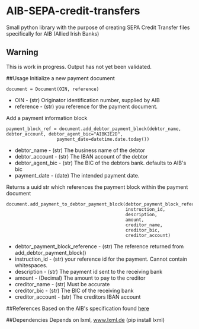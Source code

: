 # AIB-SEPA-credit-transfers
Small python library with the purpose of creating SEPA Credit Transfer files specifically for AIB (Allied Irish Banks)

## Warning
This is work in progress. Output has not yet been validated.

##Usage
Initialize a new payment document

```
document = Document(OIN, reference)
```

* OIN - (str) Originator identification number, supplied by AIB
* reference - (str) you reference for the payment document.

Add a payment information block

```
payment_block_ref = document.add_debtor_payment_block(debtor_name, debtor_account, debtor_agent_bic="AIBKIE2D",
                   payment_date=datetime.date.today())
```

* debtor_name - (str) The business name of the debtor
* debtor_account - (str) The IBAN account of the debtor
* debtor_agent_bic - (str) The BIC of the debtors bank. defaults to AIB's bic
* payment_date - (date) The intended payment date. 

Returns a uuid str which references the payment block within the payment document

```
document.add_payment_to_debtor_payment_block(debtor_payment_block_reference,
                                             instruction_id,
                                             description,
                                             amount,
                                             creditor_name,
                                             creditor_bic,
                                             creditor_account)
```

* debtor_payment_block_reference - (str) The reference returned from add_debtor_payment_block()
* instruction_id - (str) your reference id for the payment. Cannot contain whitespaces.
* description - (str) The payment id sent to the receiving bank
* amount - (Decimal) The amount to pay to the creditor
* creditor_name - (str) Must be accurate
* creditor_bic - (str) The BIC of the receiving bank
* creditor_account - (str) The creditors IBAN account

##References
Based on the AIB's specification found [here](http://business.aib.ie/content/dam/aib/business/docs/products/payments/AIB%20SEPA%20Credit%20Transfers%20XML%20File%20Specification.pdf)

##Dependencies
Depends on lxml, www.lxml.de (pip install lxml)
